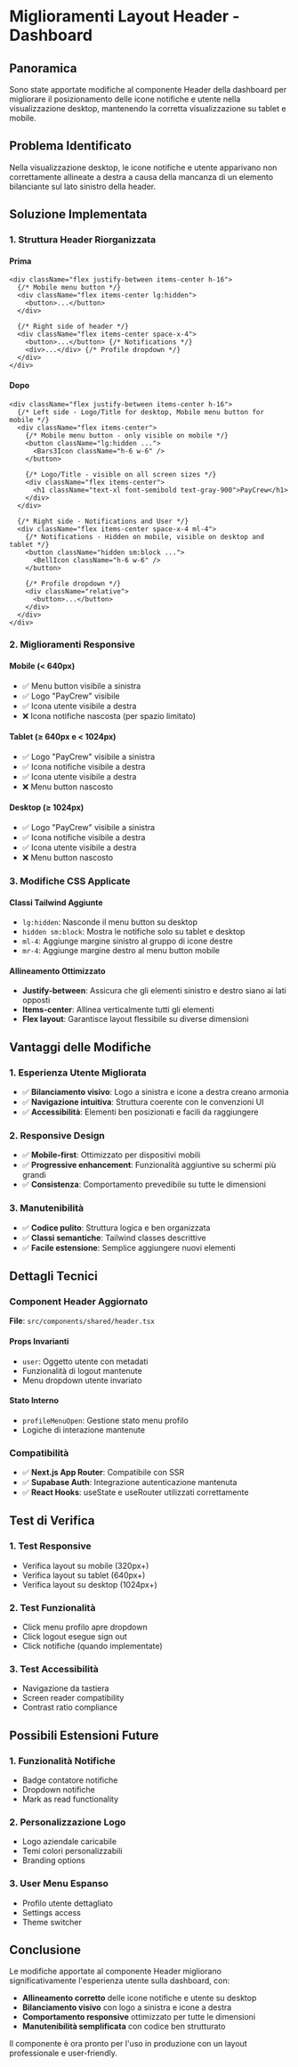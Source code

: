 # Miglioramenti Layout Header - Dashboard

## Panoramica

Sono state apportate modifiche al componente Header della dashboard per migliorare il posizionamento delle icone notifiche e utente nella visualizzazione desktop, mantenendo la corretta visualizzazione su tablet e mobile.

## Problema Identificato

Nella visualizzazione desktop, le icone notifiche e utente apparivano non correttamente allineate a destra a causa della mancanza di un elemento bilanciante sul lato sinistro della header.

## Soluzione Implementata

### 1. Struttura Header Riorganizzata

#### Prima
```tsx
<div className="flex justify-between items-center h-16">
  {/* Mobile menu button */}
  <div className="flex items-center lg:hidden">
    <button>...</button>
  </div>
  
  {/* Right side of header */}
  <div className="flex items-center space-x-4">
    <button>...</button> {/* Notifications */}
    <div>...</div> {/* Profile dropdown */}
  </div>
</div>
```

#### Dopo
```tsx
<div className="flex justify-between items-center h-16">
  {/* Left side - Logo/Title for desktop, Mobile menu button for mobile */}
  <div className="flex items-center">
    {/* Mobile menu button - only visible on mobile */}
    <button className="lg:hidden ...">
      <Bars3Icon className="h-6 w-6" />
    </button>
    
    {/* Logo/Title - visible on all screen sizes */}
    <div className="flex items-center">
      <h1 className="text-xl font-semibold text-gray-900">PayCrew</h1>
    </div>
  </div>

  {/* Right side - Notifications and User */}
  <div className="flex items-center space-x-4 ml-4">
    {/* Notifications - Hidden on mobile, visible on desktop and tablet */}
    <button className="hidden sm:block ...">
      <BellIcon className="h-6 w-6" />
    </button>
    
    {/* Profile dropdown */}
    <div className="relative">
      <button>...</button>
    </div>
  </div>
</div>
```

### 2. Miglioramenti Responsive

#### Mobile (< 640px)
- ✅ Menu button visibile a sinistra
- ✅ Logo "PayCrew" visibile
- ✅ Icona utente visibile a destra
- ❌ Icona notifiche nascosta (per spazio limitato)

#### Tablet (≥ 640px e < 1024px)
- ✅ Logo "PayCrew" visibile a sinistra
- ✅ Icona notifiche visibile a destra
- ✅ Icona utente visibile a destra
- ❌ Menu button nascosto

#### Desktop (≥ 1024px)
- ✅ Logo "PayCrew" visibile a sinistra
- ✅ Icona notifiche visibile a destra
- ✅ Icona utente visibile a destra
- ❌ Menu button nascosto

### 3. Modifiche CSS Applicate

#### Classi Tailwind Aggiunte
- `lg:hidden`: Nasconde il menu button su desktop
- `hidden sm:block`: Mostra le notifiche solo su tablet e desktop
- `ml-4`: Aggiunge margine sinistro al gruppo di icone destre
- `mr-4`: Aggiunge margine destro al menu button mobile

#### Allineamento Ottimizzato
- **Justify-between**: Assicura che gli elementi sinistro e destro siano ai lati opposti
- **Items-center**: Allinea verticalmente tutti gli elementi
- **Flex layout**: Garantisce layout flessibile su diverse dimensioni

## Vantaggi delle Modifiche

### 1. Esperienza Utente Migliorata
- ✅ **Bilanciamento visivo**: Logo a sinistra e icone a destra creano armonia
- ✅ **Navigazione intuitiva**: Struttura coerente con le convenzioni UI
- ✅ **Accessibilità**: Elementi ben posizionati e facili da raggiungere

### 2. Responsive Design
- ✅ **Mobile-first**: Ottimizzato per dispositivi mobili
- ✅ **Progressive enhancement**: Funzionalità aggiuntive su schermi più grandi
- ✅ **Consistenza**: Comportamento prevedibile su tutte le dimensioni

### 3. Manutenibilità
- ✅ **Codice pulito**: Struttura logica e ben organizzata
- ✅ **Classi semantiche**: Tailwind classes descrittive
- ✅ **Facile estensione**: Semplice aggiungere nuovi elementi

## Dettagli Tecnici

### Component Header Aggiornato
**File**: `src/components/shared/header.tsx`

#### Props Invarianti
- `user`: Oggetto utente con metadati
- Funzionalità di logout mantenute
- Menu dropdown utente invariato

#### Stato Interno
- `profileMenuOpen`: Gestione stato menu profilo
- Logiche di interazione mantenute

### Compatibilità
- ✅ **Next.js App Router**: Compatibile con SSR
- ✅ **Supabase Auth**: Integrazione autenticazione mantenuta
- ✅ **React Hooks**: useState e useRouter utilizzati correttamente

## Test di Verifica

### 1. Test Responsive
- Verifica layout su mobile (320px+)
- Verifica layout su tablet (640px+)
- Verifica layout su desktop (1024px+)

### 2. Test Funzionalità
- Click menu profilo apre dropdown
- Click logout esegue sign out
- Click notifiche (quando implementate)

### 3. Test Accessibilità
- Navigazione da tastiera
- Screen reader compatibility
- Contrast ratio compliance

## Possibili Estensioni Future

### 1. Funzionalità Notifiche
- Badge contatore notifiche
- Dropdown notifiche
- Mark as read functionality

### 2. Personalizzazione Logo
- Logo aziendale caricabile
- Temi colori personalizzabili
- Branding options

### 3. User Menu Espanso
- Profilo utente dettagliato
- Settings access
- Theme switcher

## Conclusione

Le modifiche apportate al componente Header migliorano significativamente l'esperienza utente sulla dashboard, con:

- **Allineamento corretto** delle icone notifiche e utente su desktop
- **Bilanciamento visivo** con logo a sinistra e icone a destra
- **Comportamento responsive** ottimizzato per tutte le dimensioni
- **Manutenibilità semplificata** con codice ben strutturato

Il componente è ora pronto per l'uso in produzione con un layout professionale e user-friendly.